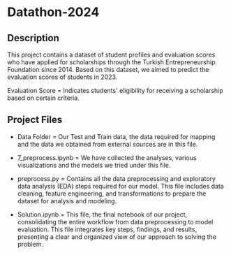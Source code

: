 # Datathon-2024

## Description
This project contains a dataset of student profiles and evaluation scores who have applied for scholarships through the Turkish Entrepreneurship Foundation since 2014. Based on this dataset, we aimed to predict the evaluation scores of students in 2023.

Evaluation Score = Indicates students' eligibility for receiving a scholarship based on certain criteria.

## Project Files
- Data Folder = Our Test and Train data, the data required for mapping and the data we obtained from external sources are in this file.

- 7_preprocess.ipynb = We have collected the analyses, various visualizations and the models we tried under this file.

- preprocess.py = Contains all the data preprocessing and exploratory data analysis (EDA) steps required for our model. This file includes data cleaning, feature engineering, and transformations to prepare the dataset for analysis and modeling.

- Solution.ipynb = This file, the final notebook of our project, consolidating the entire workflow from data preprocessing to model evaluation. This file integrates key steps, findings, and results, presenting a clear and organized view of our approach to solving the problem.

